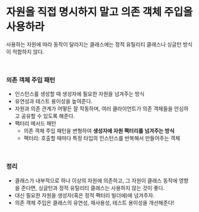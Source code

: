 # 자원을 직접 명시하지 말고 의존 객체 주입을 사용하라

사용하는 자원에 따라 동작이 달라지는 클래스에는 정적 유틸리티 클래스나 싱글턴 방식이 적합하지 않다.

<br>


### 의존 객체 주입 패턴

* 인스턴스를 생성할 때 생성자에 필요한 자원을 넘겨주는 방식
* 유연성과 테스트 용이성을 높여준다.
* 자원과 의존 관계가 어떻든 잘 작동하며, 여러 클라이언트가 의존 객체들을 안심하고 공유할 수 있도록 해준다.
* 팩터리 메서드 패턴
  * 의존 객체 주입 패턴을 변형하여 **생성자에 자원 팩터리를 넘겨주는 방식**
  * 팩터리: 호출할 때마다 특정 타입의 인스턴스를 반복해서 만들어주는 객체

<br>



### 정리

* 클래스가 내부적으로 하나 이상의 자원에 의존하고, 그 자원이 클래스 동작에 영향을 준다면, 싱글턴과 정적 유틸리티 클래스는 사용하지 않는 것이 좋다. 
* 대신 필요한 자원을 생성자(혹은 정적 팩터리 빌더에)에 넘겨주자.
* 의존 객체 주입은 클래스의 유연성, 재사용성, 테스트 용이성을 개선해준다!

